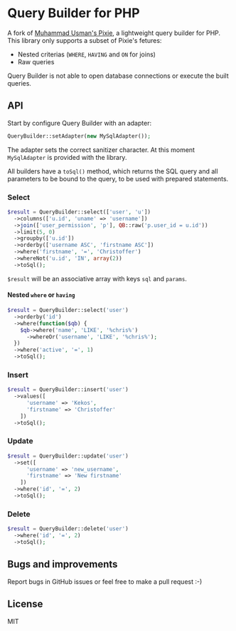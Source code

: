 # Query Builder for PHP

A fork of [Muhammad Usman's Pixie](https://github.com/usmanhalalit/pixie), a lightweight query builder for PHP.
This library only supports a subset of Pixie's fetures:

* Nested criterias (`WHERE`, `HAVING` and `ON` for joins)
* Raw queries

Query Builder is not able to open database connections or execute the built
queries.

## API

Start by configure Query Builder with an adapter:

```PHP
QueryBuilder::setAdapter(new MySqlAdapter());
```

The adapter sets the correct sanitizer character.
At this moment `MySqlAdapter` is provided with the library.

All builders have a `toSql()` method, which returns the SQL query and all
parameters to be bound to the query, to be used with prepared statements.

### Select

```PHP
$result = QueryBuilder::select(['user', 'u'])
  ->columns(['u.id', 'uname' => 'username'])
  ->join(['user_permission', 'p'], QB::raw('p.user_id = u.id'))
  ->limit(5, 0)
  ->groupby(['u.id'])
  ->orderby(['username ASC', 'firstname ASC'])
  ->where('firstname', '=', 'Christoffer')
  ->whereNot('u.id', 'IN', array(2))
  ->toSql();
```

`$result` will be an associative array with keys `sql` and `params`.

#### Nested `where` or `having`

```PHP
$result = QueryBuilder::select('user')
  ->orderby('id')
  ->where(function($qb) {
    $qb->where('name', 'LIKE', '%chris%')
      ->whereOr('username', 'LIKE', '%chris%');
  })
  ->where('active', '=', 1)
  ->toSql();
```

### Insert

```PHP
$result = QueryBuilder::insert('user')
  ->values([
      'username' => 'Kekos',
      'firstname' => 'Christoffer'
    ])
  ->toSql();
```

### Update

```PHP
$result = QueryBuilder::update('user')
  ->set([
      'username' => 'new_username',
      'firstname' => 'New firstname'
    ])
  ->where('id', '=', 2)
  ->toSql();
```

### Delete

```PHP
$result = QueryBuilder::delete('user')
  ->where('id', '=', 2)
  ->toSql();
```

## Bugs and improvements

Report bugs in GitHub issues or feel free to make a pull request :-)

## License

MIT